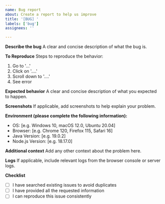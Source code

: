 ```yaml
---
name: Bug report
about: Create a report to help us improve
title: '[BUG] '
labels: ['bug']
assignees: ''

---
```


**Describe the bug**
A clear and concise description of what the bug is.

**To Reproduce**
Steps to reproduce the behavior:
1. Go to '...'
2. Click on '....'
3. Scroll down to '....'
4. See error

**Expected behavior**
A clear and concise description of what you expected to happen.

**Screenshots**
If applicable, add screenshots to help explain your problem.

**Environment (please complete the following information):**
 - OS: [e.g. Windows 10, macOS 12.0, Ubuntu 20.04]
 - Browser: [e.g. Chrome 120, Firefox 115, Safari 16]
 - Java Version: [e.g. 19.0.2]
 - Node.js Version: [e.g. 18.17.0]

**Additional context**
Add any other context about the problem here.

**Logs**
If applicable, include relevant logs from the browser console or server logs.

**Checklist**
- [ ] I have searched existing issues to avoid duplicates
- [ ] I have provided all the requested information
- [ ] I can reproduce this issue consistently 